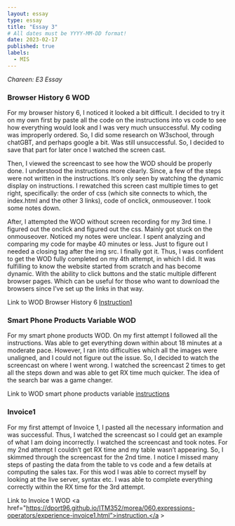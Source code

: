 ```yaml
---
layout: essay
type: essay
title: "Essay 3"
# All dates must be YYYY-MM-DD format!
date: 2023-02-17
published: true
labels:
  - MIS
---
```




*Chareen: E3 Essay*



<h3>
Browser History 6 WOD
</h3>


<p>
For my browser history 6, I noticed it looked a bit difficult. I decided to try it on my own first by paste all the code on the instructions into vs code to see how everything would look and I was very much unsuccessful. My coding was improperly ordered. So, I did some research on W3school, through chatGBT, and perhaps google a bit. Was still unsuccessful.  So, I decided to save that part for later once I watched the screen cast. 
</p>

<p>
Then, I viewed the screencast to see how the WOD should be properly done. I understood the instructions more clearly. Since, a few of the steps were not written in the instructions. It’s only seen by watching the dynamic display on instructions. I rewatched this screen cast multiple times to get right, specifically: the order of css (which site connects to which, the index.html and the other 3 links), code of onclick, onmouseover. I took some notes down. 
</p>

<p>
After, I attempted the WOD without screen recording for my 3rd time. I figured out the onclick and figured out the css. Mainly got stuck on the onmouseover. Noticed my notes were unclear. I spent analyzing and comparing my code for maybe 40 minutes or less. Just to figure out I needed a closing tag after the img src. I finally got it. Thus, I was confident to get the WOD fully completed on my 4th attempt, in which I did. It was fulfilling to know the website started from scratch and has become dynamic. With the ability to click buttons and the static multiple different browser pages. Which can be useful for those who want to download the browsers since I’ve set up the links in that way. 
<br> 

Link to WOD Browser History 6 <a href="https://dport96.github.io/ITM352/morea/040.dynamic-web-pages/experience-browserhistory6.html">Instruction1</a>

</p>



<h3>
Smart Phone Products Variable WOD
</h3>

<p>
For my smart phone products WOD. On my first attempt I followed all the instructions. Was able to get everything down within about 18 minutes at a moderate pace. However, I ran into difficulties which all the images were unaligned, and I could not figure out the issue. So, I decided to watch the screencast on where I went wrong. I watched the screencast 2 times to get all the steps down and was able to get RX time much quicker. The idea of the search bar was a game changer. 

<br> 

Link to WOD smart phone products variable <a href="https://dport96.github.io/ITM352/morea/050.variables_data_types/experience-SmartPhoneProducts1_variables.html">instructions</a>


</p>

<h3>
Invoice1
</h3>

<p>
For my first attempt of Invoice 1, I pasted all the necessary information and was successful. Thus, I watched the screencast so I could get an example of what I am doing incorrectly. I watched the screencast and took notes. For my 2nd attempt I couldn’t get RX time and my table wasn’t appearing. So, I skimmed through the screencast for the 2nd time. I notice I missed many steps of pasting the data from the table to vs code and a few details at computing the sales tax. For this wod I was able to correct myself by looking at the live server, syntax etc. I was able to complete everything correctly within the RX time for the 3rd attempt.

<br> 

Link to Invoice 1 WOD <a href="https://dport96.github.io/ITM352/morea/060.expressions-operators/experience-invoice1.html”>instruction.</a >


</p>


